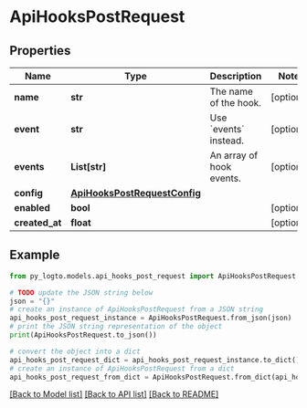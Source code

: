 # ApiHooksPostRequest


## Properties

Name | Type | Description | Notes
------------ | ------------- | ------------- | -------------
**name** | **str** | The name of the hook. | [optional] 
**event** | **str** | Use &#x60;events&#x60; instead. | [optional] 
**events** | **List[str]** | An array of hook events. | [optional] 
**config** | [**ApiHooksPostRequestConfig**](ApiHooksPostRequestConfig.md) |  | 
**enabled** | **bool** |  | [optional] 
**created_at** | **float** |  | [optional] 

## Example

```python
from py_logto.models.api_hooks_post_request import ApiHooksPostRequest

# TODO update the JSON string below
json = "{}"
# create an instance of ApiHooksPostRequest from a JSON string
api_hooks_post_request_instance = ApiHooksPostRequest.from_json(json)
# print the JSON string representation of the object
print(ApiHooksPostRequest.to_json())

# convert the object into a dict
api_hooks_post_request_dict = api_hooks_post_request_instance.to_dict()
# create an instance of ApiHooksPostRequest from a dict
api_hooks_post_request_from_dict = ApiHooksPostRequest.from_dict(api_hooks_post_request_dict)
```
[[Back to Model list]](../README.md#documentation-for-models) [[Back to API list]](../README.md#documentation-for-api-endpoints) [[Back to README]](../README.md)


